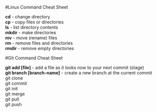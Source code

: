 #Linux Command Cheat Sheet

<b>cd</b> - change directory<br>
<b>cp</b> - copy files or directories<br>
<b>ls</b> - list directory contents<br>
<b>mkdir</b> - make directories<br>
<b>mv</b> - move (rename) files<br>
<b>rm</b> - remove files and directories<br>
<b>rmdir</b> - remove empty directories<br>

#Git Command Cheat Sheet

<b>git add [file]</b> - add a file as it looks now to your next commit (stage)<br>
<b>git branch [branch-name]</b> - create a new branch at the current commit<br>
git clone<br>
git commit<br>
git init<br>
git merge<br>
git pull<br>
git push<br>

